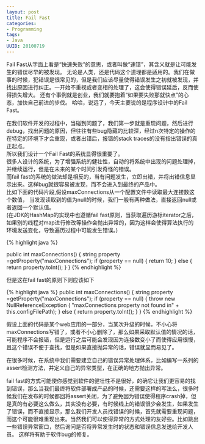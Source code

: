 ```yaml
---
layout: post
title: Fail Fast
categories:
- Programming
tags:
- Java
UUID: 20100719
---
```


Fail Fast从字面上看是“快速失败”的意思，或者叫做“速错”，其含义就是让可能发生的错误尽早的被发现。
无论是人类，还是代码这个道理都是适用的。我们在做事的时候，犯错误是很常见的，但是我们应该尽量使得错误发生之初就被发现，并找出原因进行纠正。一开始不重视或者变相的处理了，这会使得错误延后，反而使得损失增大。
还有个事例就是创业，我们就要抱着“如果要失败那就快点”的心态，加快自己前进的步伐。
哈哈，说远了，今天主要说的是程序设计中的Fail Fast。  

在我们软件开发的过程中，当碰到问题了，我们第一步就是重现问题，然后进行debug，找出问题的原因，但往往有些bug隐藏的比较深，经过n次特定的操作的在特定的环境下才会重现，或者出错后，报错的stack traces的没有指出错误的真正起点。  
所以我们设计一个Fail Fast的系统显得很重要了。  
很多人设计的系统，为了增强系统的健壮性，自动的将系统中出现的问题处理掉，并继续运行，但是在未来的某个时间引发奇怪的错误。  
而fail fast的系统的做法却是相反的，当有问题发生，立即出错，并将出错信息显示出来。这样bug就很容易被发现，而不会进入到最终的产品中。  
比如下面的代码片段,假设maxConnections从一个配置文件中读取最大连接数这个数值，
当发现读取到的值为null的时候，我们一般有两种做法，直接返回null或者返回一个默认值。  
(在JDK的HashMap的实现中也遵循fail fast原则，当获取遍历游标iterator之后，如果别的线程对map进行修改等操作会抛出异常的，因为这样会使得算法执行的环境发送变化，导致遍历过程中可能发生错误。)

{% highlight java %}

public int maxConnections() { 
string property =getProperty("maxConnections");
 if (property == null) {
      return 10;
  } else {
     return property.toInt();
 }
}
{% endhighlight %}

但是这在fail fast的原则下则应该如下

{% highlight java %}
public int maxConnections() { 
      string property =getProperty("maxConnections"); 
      if (property == null) {
         throw new 
                    NullReferenceException (
                          "maxConnections property not found in"
                          + this.configFilePath);
      } else {
        return property.toInt();
     }
}
{% endhighlight %}

假设上面的代码是某个web应用的一部分，当某次升级的时候，不小心将maxConnections写错了，或者不小心删除了，那么如果采取默认值的情况的话，可能程序不会报错，但是运行之后可能会发现因为连接数变小了而使得应用很慢，且这个错误不便于查找，但是如果直接抛异常的话，错误就显而易见了。
  
在很多时候，在系统中我们需要建立自己的错误异常处理体系，比如编写一系列的assert检测方法，并定义自己的异常类型，在正确的地方抛出异常。
  
fail fast的方式可能使你感觉到软件的健壮性不是很好，的确它让我们更容易的找到错误，那么当我们最终将软件部署成产品的时候，还需要这样的写法么，很多时候我们在发布的时候都回将assert关闭，为了避免因为错误使得程序crash掉，但是真的有必要这么做么，其实没有必要，有时候线上的错误很少会发生，如果发生了错误，而不直接显示，那么我们开发人员找错误的时候，首先就需要重现问题，而这个可能很难重现出来。当然我们可以使得异常的方式处理的友好些。比如跳出一些错误异常窗口，然后询问是否将异常发生时的状态和错误信息发送给开发人员。
这样将有助于软件bug的修复。

